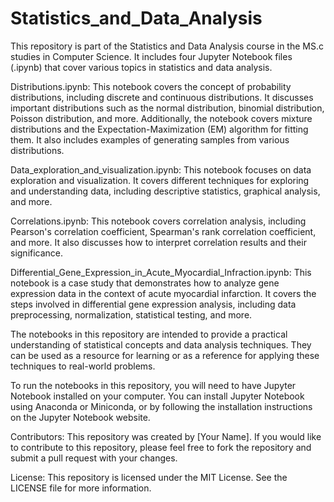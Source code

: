 # Statistics_and_Data_Analysis

This repository is part of the Statistics and Data Analysis course in the MS.c studies in Computer Science. It includes four Jupyter Notebook files (.ipynb) that cover various topics in statistics and data analysis.

Distributions.ipynb:
This notebook covers the concept of probability distributions, including discrete and continuous distributions. It discusses important distributions such as the normal distribution, binomial distribution, Poisson distribution, and more. Additionally, the notebook covers mixture distributions and the Expectation-Maximization (EM) algorithm for fitting them. It also includes examples of generating samples from various distributions.

Data_exploration_and_visualization.ipynb:
This notebook focuses on data exploration and visualization. It covers different techniques for exploring and understanding data, including descriptive statistics, graphical analysis, and more.

Correlations.ipynb:
This notebook covers correlation analysis, including Pearson's correlation coefficient, Spearman's rank correlation coefficient, and more. It also discusses how to interpret correlation results and their significance.

Differential_Gene_Expression_in_Acute_Myocardial_Infraction.ipynb:
This notebook is a case study that demonstrates how to analyze gene expression data in the context of acute myocardial infarction. It covers the steps involved in differential gene expression analysis, including data preprocessing, normalization, statistical testing, and more.

The notebooks in this repository are intended to provide a practical understanding of statistical concepts and data analysis techniques. They can be used as a resource for learning or as a reference for applying these techniques to real-world problems.

To run the notebooks in this repository, you will need to have Jupyter Notebook installed on your computer. You can install Jupyter Notebook using Anaconda or Miniconda, or by following the installation instructions on the Jupyter Notebook website.

Contributors:
This repository was created by [Your Name]. If you would like to contribute to this repository, please feel free to fork the repository and submit a pull request with your changes.

License:
This repository is licensed under the MIT License. See the LICENSE file for more information.
